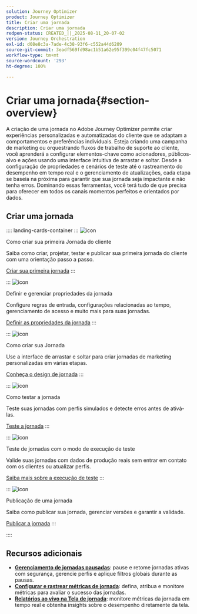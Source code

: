 ```yaml
---
solution: Journey Optimizer
product: Journey Optimizer
title: Criar uma jornada
description: Criar uma jornada
redpen-status: CREATED_||_2025-08-11_20-07-02
version: Journey Orchestration
exl-id: d08e8c3a-7ade-4c38-93f6-c552a44d6209
source-git-commit: 3eadf569fd98ac1b51a62e95f399c04f47fc5071
workflow-type: tm+mt
source-wordcount: '293'
ht-degree: 100%

---
```


# Criar uma jornada{#section-overview}

A criação de uma jornada no Adobe Journey Optimizer permite criar experiências personalizadas e automatizadas do cliente que se adaptam a comportamentos e preferências individuais. Esteja criando uma campanha de marketing ou orquestrando fluxos de trabalho de suporte ao cliente, você aprenderá a configurar elementos-chave como acionadores, públicos-alvo e ações usando uma interface intuitiva de arrastar e soltar. Desde a configuração de propriedades e cenários de teste até o rastreamento do desempenho em tempo real e o gerenciamento de atualizações, cada etapa se baseia na próxima para garantir que sua jornada seja impactante e não tenha erros. Dominando essas ferramentas, você terá tudo de que precisa para oferecer em todos os canais momentos perfeitos e orientados por dados.

## Criar uma jornada

:::: landing-cards-container
:::
![icon](https://cdn.experienceleague.adobe.com/icons/circle-play.svg)

Como criar sua primeira Jornada do cliente

Saiba como criar, projetar, testar e publicar sua primeira jornada do cliente com uma orientação passo a passo.

[Criar sua primeira jornada](../using/building-journeys/journey-gs.md)
:::

:::
![icon](https://cdn.experienceleague.adobe.com/icons/gear.svg)

Definir e gerenciar propriedades da jornada

Configure regras de entrada, configurações relacionadas ao tempo, gerenciamento de acesso e muito mais para suas jornadas.

[Definir as propriedades da jornada](../using/building-journeys/journey-properties.md)
:::

:::
![icon](https://cdn.experienceleague.adobe.com/icons/puzzle-piece.svg)

Como criar sua Jornada

Use a interface de arrastar e soltar para criar jornadas de marketing personalizadas em várias etapas.

[Conheça o design de jornada](../using/building-journeys/using-the-journey-designer.md)
:::

:::
![icon](https://cdn.experienceleague.adobe.com/icons/list-check.svg)

Como testar a jornada

Teste suas jornadas com perfis simulados e detecte erros antes de ativá-las.

[Teste a jornada](../using/building-journeys/testing-the-journey.md)
:::

:::
![icon](https://cdn.experienceleague.adobe.com/icons/screwdriver-wrench.svg)

Teste de jornadas com o modo de execução de teste

Valide suas jornadas com dados de produção reais sem entrar em contato com os clientes ou atualizar perfis.

[Saiba mais sobre a execução de teste](../using/building-journeys/journey-dry-run.md)
:::

:::
![icon](https://cdn.experienceleague.adobe.com/icons/circle-play.svg)

Publicação de uma jornada

Saiba como publicar sua jornada, gerenciar versões e garantir a validade.

[Publicar a jornada](../using/building-journeys/publishing-the-journey.md)
:::

::::


## Recursos adicionais

- **[Gerenciamento de jornadas pausadas](../using/building-journeys/journey-pause.md)**: pause e retome jornadas ativas com segurança, gerencie perfis e aplique filtros globais durante as pausas.
- **[Configurar e rastrear métricas de jornada](../using/building-journeys/success-metrics.md)**: defina, atribua e monitore métricas para avaliar o sucesso das jornadas.
- **[Relatórios ao vivo na Tela de jornada](../using/building-journeys/report-journey.md)**: monitore métricas da jornada em tempo real e obtenha insights sobre o desempenho diretamente da tela.
